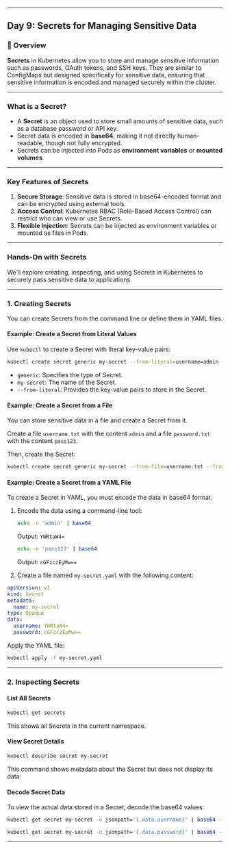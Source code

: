 ﻿---

## Day 9: Secrets for Managing Sensitive Data

### 📘 Overview

**Secrets** in Kubernetes allow you to store and manage sensitive information such as passwords, OAuth tokens, and SSH keys. They are similar to ConfigMaps but designed specifically for sensitive data, ensuring that sensitive information is encoded and managed securely within the cluster.

---

### What is a Secret?

- A **Secret** is an object used to store small amounts of sensitive data, such as a database password or API key.
- Secret data is encoded in **base64**, making it not directly human-readable, though not fully encrypted.
- Secrets can be injected into Pods as **environment variables** or **mounted volumes**.

---

### Key Features of Secrets

1. **Secure Storage**: Sensitive data is stored in base64-encoded format and can be encrypted using external tools.
2. **Access Control**: Kubernetes RBAC (Role-Based Access Control) can restrict who can view or use Secrets.
3. **Flexible Injection**: Secrets can be injected as environment variables or mounted as files in Pods.

---

### Hands-On with Secrets

We’ll explore creating, inspecting, and using Secrets in Kubernetes to securely pass sensitive data to applications.

---

### 1. Creating Secrets

You can create Secrets from the command line or define them in YAML files.

#### Example: Create a Secret from Literal Values

Use `kubectl` to create a Secret with literal key-value pairs:

```bash
kubectl create secret generic my-secret --from-literal=username=admin --from-literal=password=pass123
```

- `generic`: Specifies the type of Secret.
- `my-secret`: The name of the Secret.
- `--from-literal`: Provides the key-value pairs to store in the Secret.

#### Example: Create a Secret from a File

You can store sensitive data in a file and create a Secret from it.

Create a file `username.txt` with the content `admin` and a file `password.txt` with the content `pass123`.

Then, create the Secret:

```bash
kubectl create secret generic my-secret --from-file=username.txt --from-file=password.txt
```

#### Example: Create a Secret from a YAML File

To create a Secret in YAML, you must encode the data in base64 format.

1. Encode the data using a command-line tool:
   ```bash
   echo -n 'admin' | base64
   ```
   Output: `YWRtaW4=`

   ```bash
   echo -n 'pass123' | base64
   ```
   Output: `cGFzczEyMw==`

2. Create a file named `my-secret.yaml` with the following content:

```yaml
apiVersion: v1
kind: Secret
metadata:
  name: my-secret
type: Opaque
data:
  username: YWRtaW4=
  password: cGFzczEyMw==
```

Apply the YAML file:

```bash
kubectl apply -f my-secret.yaml
```

---

### 2. Inspecting Secrets

#### List All Secrets
```bash
kubectl get secrets
```

This shows all Secrets in the current namespace.

#### View Secret Details
```bash
kubectl describe secret my-secret
```

This command shows metadata about the Secret but does not display its data.

#### Decode Secret Data
To view the actual data stored in a Secret, decode the base64 values:

```bash
kubectl get secret my-secret -o jsonpath='{.data.username}' | base64 --decode
```

```bash
kubectl get secret my-secret -o jsonpath='{.data.password}' | base64 --decode
```

---
